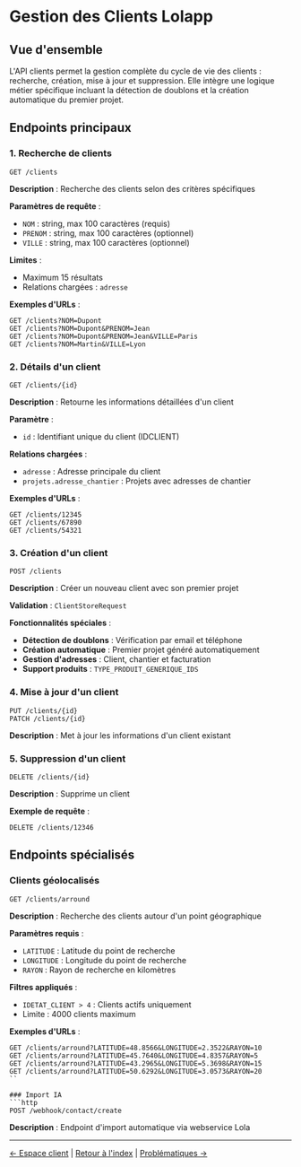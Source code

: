 # Gestion des Clients Lolapp

## Vue d'ensemble

L'API clients permet la gestion complète du cycle de vie des clients : recherche, création, mise à jour et suppression. Elle intègre une logique métier spécifique incluant la détection de doublons et la création automatique du premier projet.

## Endpoints principaux

### 1. Recherche de clients

```http
GET /clients
```

**Description** : Recherche des clients selon des critères spécifiques

**Paramètres de requête** :

* `NOM` : string, max 100 caractères (requis)
* `PRENOM` : string, max 100 caractères (optionnel)
* `VILLE` : string, max 100 caractères (optionnel)

**Limites** :

* Maximum 15 résultats
* Relations chargées : `adresse`

**Exemples d'URLs** :

```
GET /clients?NOM=Dupont
GET /clients?NOM=Dupont&PRENOM=Jean
GET /clients?NOM=Dupont&PRENOM=Jean&VILLE=Paris
GET /clients?NOM=Martin&VILLE=Lyon
```

### 2. Détails d'un client

```http
GET /clients/{id}
```

**Description** : Retourne les informations détaillées d'un client

**Paramètre** :

* `id` : Identifiant unique du client (IDCLIENT)

**Relations chargées** :

* `adresse` : Adresse principale du client
* `projets.adresse_chantier` : Projets avec adresses de chantier

**Exemples d'URLs** :

```
GET /clients/12345
GET /clients/67890
GET /clients/54321
```

### 3. Création d'un client

```http
POST /clients
```

**Description** : Créer un nouveau client avec son premier projet

**Validation** : `ClientStoreRequest`

**Fonctionnalités spéciales** :

* **Détection de doublons** : Vérification par email et téléphone
* **Création automatique** : Premier projet généré automatiquement
* **Gestion d'adresses** : Client, chantier et facturation
* **Support produits** : `TYPE_PRODUIT_GENERIQUE_IDS`

### 4. Mise à jour d'un client

```http
PUT /clients/{id}
PATCH /clients/{id}
```

**Description** : Met à jour les informations d'un client existant

### 5. Suppression d'un client

```http
DELETE /clients/{id}
```

**Description** : Supprime un client

**Exemple de requête** :

```http
DELETE /clients/12346
```

## Endpoints spécialisés

### Clients géolocalisés

```http
GET /clients/arround
```

**Description** : Recherche des clients autour d'un point géographique

**Paramètres requis** :

* `LATITUDE` : Latitude du point de recherche
* `LONGITUDE` : Longitude du point de recherche
* `RAYON` : Rayon de recherche en kilomètres

**Filtres appliqués** :

* `IDETAT_CLIENT > 4` : Clients actifs uniquement
* Limite : 4000 clients maximum

**Exemples d'URLs** :

````
GET /clients/arround?LATITUDE=48.8566&LONGITUDE=2.3522&RAYON=10
GET /clients/arround?LATITUDE=45.7640&LONGITUDE=4.8357&RAYON=5
GET /clients/arround?LATITUDE=43.2965&LONGITUDE=5.3698&RAYON=15
GET /clients/arround?LATITUDE=50.6292&LONGITUDE=3.0573&RAYON=20
``

### Import IA
```http
POST /webhook/contact/create
````

**Description** : Endpoint d'import automatique via webservice Lola

***

[← Espace client](client-space.md) | [Retour à l'index](./) | [Problématiques →](issues.md)
